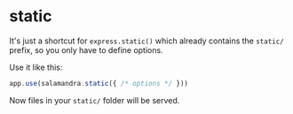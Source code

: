 static
======

It's just a shortcut for `express.static()`
which already contains the `static/` prefix,
so you only have to define options.

Use it like this:

```js
app.use(salamandra.static({ /* options */ }))
```

Now files in your `static/` folder will be served.
